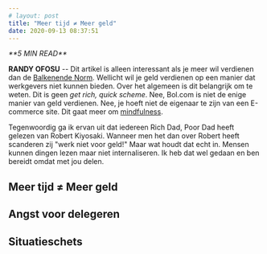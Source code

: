 ```yaml
---
# layout: post
title: "Meer tijd ≠ Meer geld"
date: 2020-09-13 08:37:51
---
```


<link rel="stylesheet" href="https://cdnjs.cloudflare.com/ajax/libs/font-awesome/4.7.0/css/font-awesome.min.css">
<i class="fa fa-clock-o" aria-hidden="true" style="fontsize:20px"> **5 MIN READ**</i>

**RANDY OFOSU** -- Dit artikel is alleen interessant als je meer wil verdienen dan de <a href="https://nl.wikipedia.org/wiki/Balkenendenorm" target="_blank">Balkenende Norm</a>. Wellicht wil je geld verdienen op een manier dat werkgevers niet kunnen bieden. Over het algemeen is dit belangrijk om te weten. Dit is geen *get rich, quick scheme*. Nee, Bol.com is niet de enige manier van geld verdienen. Nee, je hoeft niet de eigenaar te zijn van een E-commerce site. Dit gaat meer om <a href="https://en.wikipedia.org/wiki/Mindfulness" target="_blank">mindfulness</a>. 

Tegenwoordig ga ik ervan uit dat iedereen Rich Dad, Poor Dad heeft gelezen van Robert Kiyosaki. Wanneer men het dan over Robert heeft scanderen zij "werk niet voor geld!" Maar wat houdt dat echt in. Mensen kunnen dingen lezen maar niet internaliseren. Ik heb dat wel gedaan en ben bereidt omdat met jou delen. 

## Meer tijd ≠ Meer geld
## Angst voor delegeren
## Situatieschets
